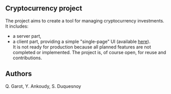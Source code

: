 ## Cryptocurrency project

The project aims to create a tool for managing cryptocurrency investments. It includes:
- a server part,
- a client part, providing a simple "single-page" UI (available [here](https://github.com/QGarot/crypto-client)).  
It is not ready for production because all planned features are not completed or implemented. The project is, of course open, for reuse and contributions.

## Authors
Q. Garot, Y. Ankoudy, S. Duquesnoy
